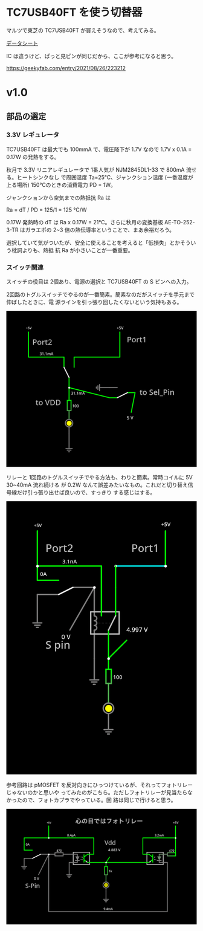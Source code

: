 # TC7USB40FT を使う切替器

マルツで東芝の TC7USB40FT が買えそうなので、考えてみる。

[データシート](https://x.gd/IB3Yv)

IC は違うけど、ぱっと見ピンが同じだから、ここが参考になると思う。

https://geekyfab.com/entry/2021/08/26/223212

# v1.0

## 部品の選定

### 3.3V レギュレータ

TC7USB40FT は最大でも 100mmA で、電圧降下が 1.7V なので  1.7V x 0.1A = 0.17W の発熱をする。

秋月で 3.3V リニアレギュレータで 1番人気が NJM2845DL1-33 で 800mA 流せる。ヒートシンクなし
で周囲温度 Ta=25℃、ジャンクション温度 (一番温度が上る場所) 150℃のときの消費電力 PD = 1W。

ジャンクションから空気までの熱抵抗 Ra は

Ra = dT / PD = 125/1 = 125 ℃/W

0.17W 発熱時の dT は Ra x 0.17W = 21℃。さらに秋月の変換基板 AE-TO-252-3-TR はガラエポの
2~3 倍の熱伝導率ということで、まあ余裕だろう。

選択していて気がついたが、安全に使えることを考えると「低損失」とかそういう枕詞よりも、熱抵
抗 Ra が小さいことが一番重要。

### スイッチ関連

スイッチの役目は 2個あり、電源の選択と TC7USB40FT の S ピンへの入力。

2回路のトグルスイッチでやるのが一番簡素。簡素なのだがスイッチを手元まで伸ばしたときに、電
源ラインを引っ張り回したくないという気持もある。

![2回路トグルスイッチ](./TC7USB40FT/circuit/2回路トグルスイッチ版.png)

リレーと 1回路のトグルスイッチでやる方法も、わりと簡素。常時コイルに 5V 30~40mA 流れ続ける
が 0.2W なんて誤差みたいなもの。これだと切り替え信号線だけ引っ張り出せば良いので、すっきり
する感じはする。

![リレー](./TC7USB40FT/circuit/リレー版.png)

参考回路は pMOSFET を反対向きにひっつけているが、それってフォトリレーじゃないのかと思いや
ってみたのがこちら。ただしフォトリレーが見当たらなかったので、フォトカプラでやっている。回
路は同じで行けると思う。

![フォトリレー](./TC7USB40FT/circuit/フォトリレー版.png)

